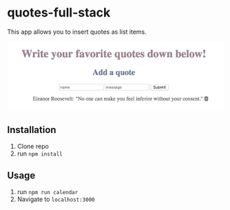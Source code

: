 # quotes-full-stack
This app allows you to insert quotes as list items.

![quotes](https://github.com/gabrielacepeda/quotes-full-stack/blob/master/quotes/quotespreview.png)

## Installation

1. Clone repo
2. run `npm install`

## Usage

1. run `npm run calendar`
2. Navigate to `localhost:3000`
